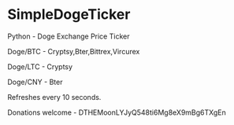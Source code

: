 SimpleDogeTicker
================

Python - Doge Exchange Price Ticker 

Doge/BTC - Cryptsy,Bter,Bittrex,Vircurex

Doge/LTC - Cryptsy

Doge/CNY - Bter



Refreshes every 10 seconds.




Donations welcome - DTHEMoonLYJyQ548ti6Mg8eX9mBg6TXgEn
